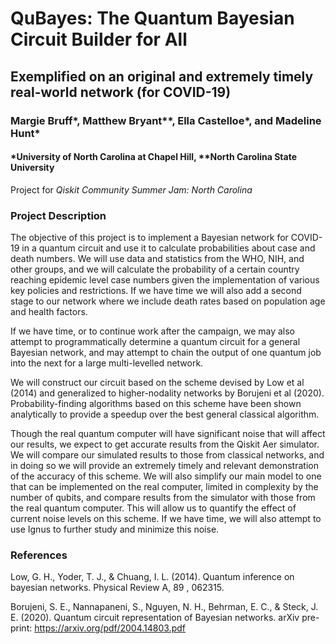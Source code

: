 # QuBayes: The Quantum Bayesian Circuit Builder for All

## Exemplified on an original and extremely timely real-world network (for COVID-19)

### Margie Bruff*, Matthew Bryant**, Ella Castelloe*, and Madeline Hunt*
#### *University of North Carolina at Chapel Hill, **North Carolina State University

Project for *Qiskit Community Summer Jam: North Carolina*

### Project Description
The objective of this project is to implement a Bayesian network for COVID-19 in a quantum circuit and use it to calculate probabilities about case and death numbers. We will use data and statistics from the WHO, NIH, and other groups, and we will calculate the probability of a certain country reaching epidemic level case numbers given the implementation of various key policies and restrictions. If we have time we will also add a second stage to our network where we include death rates based on population age and health factors.

If we have time, or to continue work after the campaign, we may also attempt to programmatically determine a quantum circuit for a general Bayesian network, and may attempt to chain the output of one quantum job into the next for a large multi-levelled network.

We will construct our circuit based on the scheme devised by Low et al (2014) and generalized to higher-nodality networks by Borujeni et al (2020). Probability-finding algorithms based on this scheme have been shown analytically to provide a speedup over the best general classical algorithm.

Though the real quantum computer will have significant noise that will affect our results, we expect to get accurate results from the Qiskit Aer simulator. We will compare our simulated results to those from classical networks, and in doing so we will provide an extremely timely and relevant demonstration of the accuracy of this scheme. We will also simplify our main model to one that can be implemented on the real computer, limited in complexity by the number of qubits, and compare results from the simulator with those from the real quantum computer. This will allow us to quantify the effect of current noise levels on this scheme. If we have time, we will also attempt to use Ignus to further study and minimize this noise.

### References
Low, G. H., Yoder, T. J., & Chuang, I. L. (2014). Quantum inference on bayesian networks. Physical Review A, 89 , 062315.

Borujeni, S. E., Nannapaneni, S., Nguyen, N. H., Behrman, E. C., & Steck, J. E. (2020). Quantum circuit representation of Bayesian networks. arXiv pre-print: https://arxiv.org/pdf/2004.14803.pdf
